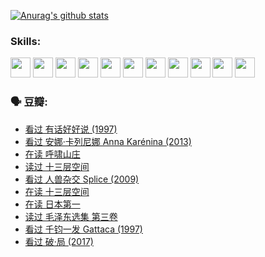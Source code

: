 
[![Anurag's github stats](https://github-readme-stats.vercel.app/api?username=w940853815)](https://github.com/anuraghazra/github-readme-stats)

### Skills:

<code><img height="32" src="https://cdn.jsdelivr.net/npm/simple-icons@v5/icons/python.svg"></code>
<code><img height="32" src="https://cdn.jsdelivr.net/npm/simple-icons@v5/icons/javascript.svg"></code>
<code><img height="32" src="https://cdn.jsdelivr.net/npm/simple-icons@v5/icons/django.svg"></code>
<code><img height="32" src="https://cdn.jsdelivr.net/npm/simple-icons@v5/icons/flask.svg"></code>
<code><img height="32" src="https://cdn.jsdelivr.net/npm/simple-icons@v5/icons/vuetify.svg"></code>
<code><img height="32" src="https://cdn.jsdelivr.net/npm/simple-icons@v5/icons/git.svg"></code>
<code><img height="32" src="https://cdn.jsdelivr.net/npm/simple-icons@v5/icons/docker.svg"></code>
<code><img height="32" src="https://cdn.jsdelivr.net/npm/simple-icons@v5/icons/postgresql.svg"></code>
<code><img height="32" src="https://cdn.jsdelivr.net/npm/simple-icons@v5/icons/elasticsearch.svg"></code>
<code><img height="32" src="https://cdn.jsdelivr.net/npm/simple-icons@v5/icons/macos.svg"></code>
<code><img height="32" src="https://cdn.jsdelivr.net/npm/simple-icons@v5/icons/linux.svg"></code>

### 🗣 豆瓣:

<!-- DOUBAN-ACTIVITIES:START -->
- [看过 有话好好说‎ (1997)](https://www.douban.com/people/136069238/status/3709833172/?_i=41132805)
- [看过 安娜·卡列尼娜 Anna Karénina‎ (2013)](https://www.douban.com/people/136069238/status/3708942010/?_i=41132805)
- [在读 呼啸山庄](https://www.douban.com/people/136069238/status/3701626992/?_i=41132805)
- [读过 十三层空间](https://www.douban.com/people/136069238/status/3700755247/?_i=41132805)
- [看过 人兽杂交 Splice‎ (2009)](https://www.douban.com/people/136069238/status/3700243036/?_i=41132805)
- [在读 十三层空间](https://www.douban.com/people/136069238/status/3695060207/?_i=41132805)
- [在读 日本第一](https://www.douban.com/people/136069238/status/3694074189/?_i=41132805)
- [读过 毛泽东选集 第三卷](https://www.douban.com/people/136069238/status/3693765677/?_i=41132805)
- [看过 千钧一发 Gattaca‎ (1997)](https://www.douban.com/people/136069238/status/3693596409/?_i=41132805)
- [看过 破·局‎ (2017)](https://www.douban.com/people/136069238/status/3692455583/?_i=41132805)
<!-- DOUBAN-ACTIVITIES:END -->
<!--
**w940853815/w940853815** is a ✨ _special_ ✨ repository because its `README.md` (this file) appears on your GitHub profile.

Here are some ideas to get you started:

- 🔭 I’m currently working on ...
- 🌱 I’m currently learning ...
- 👯 I’m looking to collaborate on ...
- 🤔 I’m looking for help with ...
- 💬 Ask me about ...
- 📫 How to reach me: ...
- 😄 Pronouns: ...
- ⚡ Fun fact: ...
-->
